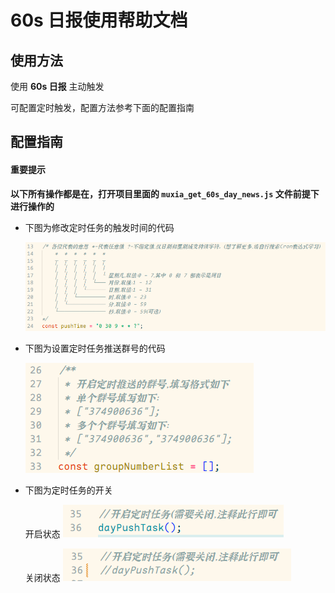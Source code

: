 # 60s 日报使用帮助文档

## 使用方法

使用 **60s 日报** 主动触发

可配置定时触发，配置方法参考下面的配置指南

## 配置指南

#### 重要提示

**以下所有操作都是在，打开项目里面的 `muxia_get_60s_day_news.js` 文件前提下进行操作的**

-   下图为修改定时任务的触发时间的代码

    ![](./imgs/dayNews/1.jpg)

-   下图为设置定时任务推送群号的代码

    ![](./imgs/dayNews/2.png)

*   下图为定时任务的开关

    开启状态
    ![](./imgs/dayNews/3.png)

    关闭状态
    ![](./imgs/dayNews/4.png)
